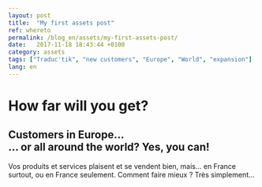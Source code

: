 ```yaml
---
layout: post
title:  "My first assets post"
ref: whereto
permalink: /blog_en/assets/my-first-assets-post/
date:   2017-11-18 18:43:44 +0100
category: assets
tags: ["Traduc'tik", "new customers", "Europe", "World", "expansion"]
lang: en
---
```


# How far will you get?
## Customers in Europe&hellip;<br>&hellip; or all around the world? Yes, you can!

Vos produits et services plaisent et se vendent bien, mais... en France surtout, ou en France seulement. Comment faire mieux ? Très simplement...



